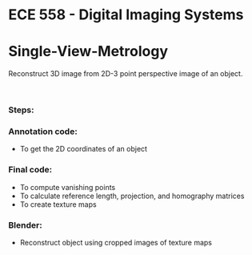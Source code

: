 # ECE 558 - Digital Imaging Systems
# Single-View-Metrology


Reconstruct 3D image from 2D-3 point perspective image of an object.

&nbsp;
### Steps:
### Annotation code: 
  - To get the 2D coordinates of an object
### Final code: 
  - To compute vanishing points </br>
  - To calculate reference length, projection, and homography matrices </br>
  - To create texture maps
### Blender:
  - Reconstruct object using cropped images of texture maps
